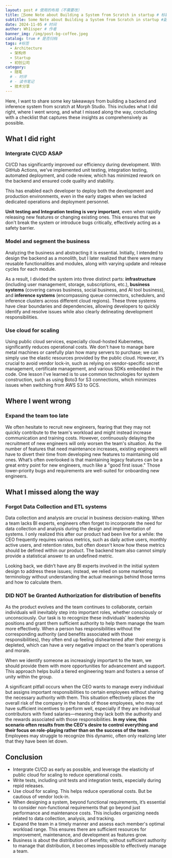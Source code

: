 ```yaml
---
layout: post # 使用的布局（不需要改）
title: 🤔Some Note about Building a System from Scratch in startup # 标题
subtitle: Some Note about Building a System from Scratch in startup #副标题
date: 2024-11-05 # 时间
author: Wh1isper # 作者
banner_img: /img/post-bg-coffee.jpeg
catalog: true # 是否归档
tags: #标签
  - Architecture
  - 架构师
  - Startup
  - 初创公司
category:
  - 随笔
  # - 时评
  # - 读书笔记
  - 技术分享
---
```


Here, I want to share some key takeaways from building a backend and inference system from scratch at Morph Studio. This includes what I did right, where I went wrong, and what I missed along the way, concluding with a checklist that captures these insights as comprehensively as possible.

## What I did right

### Intergrate CI/CD ASAP

CI/CD has significantly improved our efficiency during development. With GitHub Actions, we've implemented unit testing, integration testing, automated deployment, and code review, which has minimized rework on the backend and ensured code quality and stability.

This has enabled each developer to deploy both the development and production environments, even in the early stages when we lacked dedicated operations and deployment personnel.

**Unit testing and Integration testing is very important**, even when rapidly releasing new features or changing existing ones. This ensures that we don't break the system or introduce bugs critically, effectively acting as a safety barrier.

### Model and segment the business

Analyzing the business and abstracting it is essential. Initially, I intended to design the backend as a monolith, but I later realized that there were many reusable functionalities and modules, along with varying update and release cycles for each module.

As a result, I divided the system into three distinct parts: **infrastructure** (including user management, storage, subscriptions, etc.), **business systems** (covering canvas business, social business, and AI tool business), and **inference systems** (encompassing queue connectors, schedulers, and inference clusters across different cloud regions). These three systems have clear boundaries and dependencies, allowing developers to quickly identify and resolve issues while also clearly delineating development responsibilities.

### Use cloud for scaling

Using public cloud services, especially cloud-hosted Kubernetes, significantly reduces operational costs. We don't have to manage bare metal machines or carefully plan how many servers to purchase; we can simply use the elastic resources provided by the public cloud. However, it’s crucial to avoid vendor lock-in, such as relying on vendor-specific secret management, certificate management, and various SDKs embedded in the code. One lesson I've learned is to use common technologies for system construction, such as using Boto3 for S3 connections, which minimizes issues when switching from AWS S3 to GCS.

## Where I went wrong

### Expand the team too late

We often hesitate to recruit new engineers, fearing that they may not quickly contribute to the team's workload and might instead increase communication and training costs. However, continuously delaying the recruitment of new engineers will only worsen the team's situation. As the number of features that need maintenance increases, existing engineers will have to divert their time from developing new features to maintaining old ones. What’s often overlooked is that maintaining legacy features can be a great entry point for new engineers, much like a "good first issue." Those lower-priority bugs and requirements are well-suited for onboarding new engineers.

## What I missed along the way

### Forgot Data Collection and ETL systems

Data collection and analysis are crucial in business decision-making. When a team lacks BI experts, engineers often forget to incorporate the need for data collection and analysis during the design and implementation of systems. I only realized this after our product had been live for a while: the CEO frequently requires various metrics, such as daily active users, monthly active users, and retention rates, but often doesn't know how these metrics should be defined within our product. The backend team also cannot simply provide a statistical answer to an undefined metric.

Looking back, we didn’t have any BI experts involved in the initial system design to address these issues; instead, we relied on some marketing terminology without understanding the actual meanings behind those terms and how to calculate them.

### DID NOT be Granted Authorization for distribution of benefits

As the product evolves and the team continues to collaborate, certain individuals will inevitably step into important roles, whether consciously or unconsciously. Our task is to recognize these individuals' leadership positions and grant them sufficient authority to help them manage the team more effectively. When a person has responsibilities without the corresponding authority (and benefits associated with those responsibilities), they often end up feeling disheartened after their energy is depleted, which can have a very negative impact on the team's operations and morale.

When we identify someone as increasingly important to the team, we should provide them with more opportunities for advancement and support. This approach helps build a tiered engineering team and fosters a sense of unity within the group.

A significant pitfall occurs when the CEO wants to manage every individual but assigns important responsibilities to certain employees without sharing the necessary authority with them. This situation effectively places the overall risk of the company in the hands of those employees, who may not have sufficient incentives to perform well, especially if they are individual contributors with fixed salaries—meaning they lack both the authority and the rewards associated with those responsibilities. **In my view, this scenario often results from the CEO's desire to control everything and their focus on role-playing rather than on the success of the team**. Employees may struggle to recognize this dynamic, often only realizing later that they have been let down.

## Conclusion

- Intergrate CI/CD as early as possible, and leverage the elasticity of public cloud for scaling to reduce operational costs.
- Write tests, including unit tests and integration tests, especially during repid releases.
- Use cloud for scaling. This helps reduce operational costs. But be cautious of vendor lock-in.
- When designing a system, beyond functional requirements, it’s essential to consider non-functional requirements that go beyond just performance and maintenance costs. This includes organizing needs related to data collection, analysis, and tracking.
- Expand the team in a timely manner and assess each member's optimal workload range. This ensures there are sufficient resources for improvement, maintenance, and development as features grow.
- Business is about the distribution of benefits; without sufficient authority to manage that distribution, it becomes impossible to effectively manage a team.
